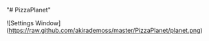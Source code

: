 "# PizzaPlanet" 

![Settings Window]
(https://raw.github.com/akirademoss/master/PizzaPlanet/planet.png)

